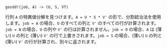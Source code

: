 ```
gesdd!(job, A) -> (U, S, VT)
```

行列 `A` の特異値分解を見つけます。`A = U * S * V'` の形で、分割統治法を使用します。`job = A` の場合、`U` のすべての列と `V'` のすべての行が計算されます。`job = N` の場合、`U` の列や `V'` の行は計算されません。`job = O` の場合、`A` は (薄い) `U` の列と (薄い) `V'` の行で上書きされます。`job = S` の場合、(薄い) `U` の列と (薄い) `V'` の行が計算され、別々に返されます。
